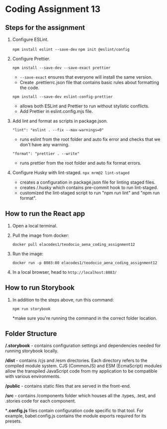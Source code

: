 # Coding Assignment 13

## Steps for the assignment

1. Configure ESLint.

    `npm install eslint --save-dev`
    `npm init @eslint/config`

2. Configure Prettier.

    `npm install --save-dev --save-exact prettier`

    * `--save-exact` ensures that everyone will install the same version.
    * Create .prettierrc.json file that contains basic rules about formatting the code.

    `npm install --save-dev eslint-config-prettier`
    * allows both ESLint and Prettier to run without stylistic conflicts.
    * Add Prettier in eslint.config.mjs file.

3. Add lint and format as scripts in package.json.

    `"lint": "eslint . --fix --max-warnings=0"`
    * runs eslint from the root folder and auto fix error and checks that we don't have any warning.

    `"format": "prettier . --write"`
    * runs prettier from the root folder and auto fix format errors.

4. Configure Husky with lint-staged.
    `npx mrm@2 lint-staged`
    * creates a configuration in package.json file for linting staged files.
    * creates /.husky which contains pre-commit hook to run lint-staged.
    * customized the lint-staged script to run "npm run lint" and "npm run format".


## How to run the React app

1. Open a local terminal.

2. Pull the image from docker:

    `docker pull elacodes1/teodocio_aena_coding_assignment12`

3. Run the image:

    `docker run -p 8083:80 elacodes1/teodocio_aena_coding_assignment12`

4. In a local browser, head to `http://localhost:8083/`


## How to run Storybook

1. In addition to the steps above, run this command:

    `npm run storybook`

    *make sure you're running the command in the correct folder location.


## Folder Structure

**/.storybook** - contains configuration settings and dependencies needed for running storybook locally.

**/dist** - contains /cjs and /esm directories. Each directory refers to the compiled module system. CJS (CommonJS) and ESM (EcmaScript) modules allow the transpiled JavaScript code from my application to be compatible with various environments.

**/public** - contains static files that are served in the front-end.

**/src** - contains /components folder which houses all the .types, .test, and .stories code for each component.

***.config.js** files contain configuration code specific to that tool. For example, babel.config.js contains the module exports required for its presets.

